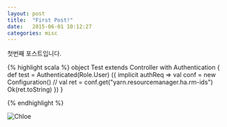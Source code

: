 ```yaml
---
layout: post
title:  "First Post!"
date:   2015-06-01 10:12:27
categories: misc
---
```

첫번째 포스트입니다.


{% highlight scala %}
object Test extends Controller with Authentication {
  def test = Authenticated(Role.User) ({
    implicit authReq =>
      val conf = new Configuration()
//      val ret = conf.get("yarn.resourcemanager.ha.rm-ids")
      Ok(ret.toString)
  })
}



{% endhighlight %}

![Chloe]({{site.url}}/assets/chloe-moretz.jpg)
